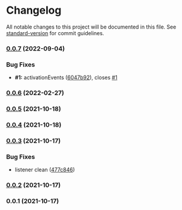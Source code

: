 # Changelog

All notable changes to this project will be documented in this file. See [standard-version](https://github.com/conventional-changelog/standard-version) for commit guidelines.

### [0.0.7](https://github.com/Saber2pr/vsc-ts-ast-viewer/compare/v0.0.6...v0.0.7) (2022-09-04)


### Bug Fixes

* **#1:** activationEvents ([6047b92](https://github.com/Saber2pr/vsc-ts-ast-viewer/commit/6047b92c213f595a7f819c418c1ef971c1cec535)), closes [#1](https://github.com/Saber2pr/vsc-ts-ast-viewer/issues/1)

### [0.0.6](https://github.com/Saber2pr/vsc-ts-ast-viewer/compare/v0.0.3...v0.0.6) (2022-02-27)

### [0.0.5](https://github.com/Saber2pr/vsc-ts-ast-viewer/compare/v0.0.4...v0.0.5) (2021-10-18)

### [0.0.4](https://github.com/Saber2pr/vsc-ts-ast-viewer/compare/v0.0.3...v0.0.4) (2021-10-18)

### [0.0.3](https://github.com/Saber2pr/vsc-ts-ast-viewer/compare/v0.0.2...v0.0.3) (2021-10-17)


### Bug Fixes

* listener clean ([477c846](https://github.com/Saber2pr/vsc-ts-ast-viewer/commit/477c846886f681d1e6ee312e43599f78be57c8ad))

### [0.0.2](https://github.com/Saber2pr/vsc-ts-ast-viewer/compare/v0.0.1...v0.0.2) (2021-10-17)

### 0.0.1 (2021-10-17)
